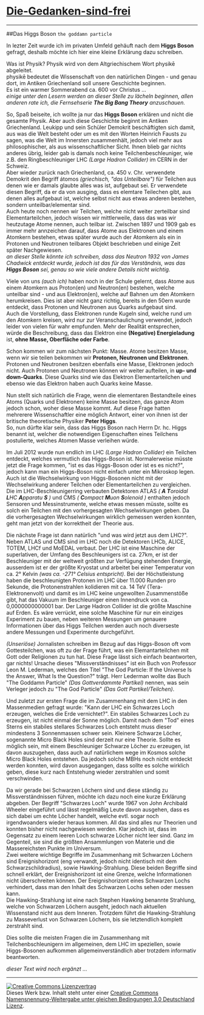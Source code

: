 [Die-Gedanken-sind-frei](https://github.com/SimonWaldherr/die-gedanken-sind-frei)
======================
---

##Das Higgs Boson
`the goddamn particle`

In lezter Zeit wurde ich im privaten Umfeld gehäuft nach dem **Higgs Boson** gefragt, deshalb möchte ich hier eine kleine Erklärung dazu schreiben.  

Was ist Physik? Physik wird von dem Altgriechischem Wort physikē abgeleitet.  
physikē bedeutet die Wissenschaft von den natürlichen Dingen - und genau dort, im Antiken Griechenland soll unsere Geschichte beginnen.  
Es ist ein warmer Sommerabend ca. 600 vor Christus ...  
*einige unter den Lesern werden an dieser Stelle zu lächeln beginnen, allen anderen rate ich, die Fernsehserie **The Big Bang Theory** anzuschauen.*  

So, Spaß beiseite, ich wollte ja nur das **Higgs Boson** erklären und nicht die gesamte Physik. Aber auch diese Geschichte beginnt im Antiken Griechenland. Leukipp und sein Schüler Demokrit beschäftigten sich damit, aus was die Welt besteht oder um es mit den Worten Heinrich Fausts zu sagen, was die Welt im Innersten zusammenhält, jedoch viel mehr aus philosophischer, als aus wissenschaftlicher Sicht. Ihnen blieb gar nichts anderes übrig, leider gab is damals noch keine Teilchenbeschleuniger, wie z.B. den Ringbeschleuniger LHC *(Large Hadron Collider)* im CERN in der Schweiz.  
Aber wieder zurück nach Griechenland, ca. 450 v. Chr. verwendete Demokrit den Begriff átomos *(griechisch, "das Unteilbare")* für Teilchen aus denen wie er damals glaubte alles was ist, aufgebaut sei. Er verwendete diesen Begriff, da er da von ausging, dass es elemtare Teilechen gibt, aus denen alles aufgebaut ist, welche selbst nicht aus etwas anderen bestehen, sondern unteilbar/elementar sind.  
Auch heute noch nennen wir Teilchen, welche nicht weiter zerteilbar sind Elementarteilchen, jedoch wissen wir mittlerweile, dass das was wir heutzutage Atome nennen, auch teilbar ist. Zwischen 1897 und 1909 gab es immer mehr annzeichen darauf, dass Atome aus Elektronen und einem Atomkern bestehen, etwas später wurde auch der Atomkern als ein in Protonen und Neutronen teilbares Objekt beschrieben und einige Zeit später Nachgewiesen.  
*an dieser Stelle könnte ich schreiben, dass das Neutron 1932 von James Chadwick entdeckt wurde, jedoch ist das für das Verständnis, was das **Higgs Boson** sei, genau so wie viele andere Details nicht wichtig.*  

Viele von uns *(auch ich)* haben noch in der Schule gelernt, dass Atome aus einem Atomkern aus Proton(en) und Neutron(en) bestehen, welche unteilbar sind - und aus Elektron(en), welche auf Bahnen um den Atomkern herumkreisen. Dies ist aber nicht ganz richtig, bereits in den 50ern wurde entdeckt, dass Protonen und Neutronen aus Quarks aufgebaut sind.  
Auch die Vorstellung, dass Elektronen runde Kugeln sind, welche rund um den Atomkern kreisen, wird nur zur Veranschaulichung verwendet, jedoch leider von vielen für wahr empfunden. Mehr der Realität entsprechen, würde die Beschreibung, dass das Elektron eine **(Negative) Energieladung** ist, **ohne Masse, Oberfläche oder Farbe**.  

Schon kommen wir zum nächsten Punkt: Masse.
Atome besitzen Masse, wenn wir sie teilen bekommen wir **Protonen, Neutronen und Elektronen**. Protonen und Neutronen besitzen ebenfalls eine Masse, Elektronen jedoch nicht. Auch Protonen und Neutronen können wir weiter aufteilen, in **up- und down-Quarks**. Diese Quarks sind wie das Elektron Elementarteilchen und ebenso wie das Elektron haben auch Quarks keine Masse.  

Nun stellt sich natürlich die Frage, wenn die elementaren Bestandteile eines Atoms (Quarks und Elektronen) keine Masse besitzen, das ganze Atom jedoch schon, woher diese Masse kommt. Auf diese Frage hatten mehrerere Wissenschaftler eine möglich Antwort, einer von ihnen ist der britische theoretische Physiker **Peter Higgs**.  
So, nun dürfte klar sein, dass das Higgs Boson nach Herrn Dr. hc. Higgs benannt ist, welcher die notwendigen Eigenschaften eines Teilchens postulierte, welches Atomen Masse verleihen würde.  

Im Juli 2012 wurde nun endlich im LHC *(Large Hadron Collider)* ein Teilchen entdeckt, welches vermutlich das Higgs-Boson ist. Normalerweise müsste jetzt die Frage kommen, "ist es das Higgs-Boson oder ist es es nicht?", jedoch kann man ein Higgs-Boson nicht einfach unter ein Mikroskop legen. Auch ist die Wechselwirkung von Higgs-Bosonen nicht mit der Wechselwirkung anderer Teilchen oder Elementarteilchen zu vergleichen. Die im LHC-Beschleunigerring verbauten Detektoren ATLAS *( **A T**oroidal **L**HC **A**pparatu **S** )* und CMS *( **C**ompact **M**uon **S**olenoid )* enthalten jedoch Sensoren und Messinstrumente, welche etwas messen müsste, sollte es solch ein Teilchen mit den vorhergesagten Wechselwirkungen geben. Da die vorhergesagten Wechselwirkungen wirklich gemessen werden konnten, geht man jetzt von der korrektheit der Theorie aus.  

Die nächste Frage ist dann natürlich "und was wird jetzt aus dem LHC?". Neben ATLAS und CMS sind im LHC noch die Detektoren LHCb, ALICE, TOTEM, LHCf und MoEDAL verbaut. Der LHC ist eine Maschine der superlativen, der Umfang des Beschleunigers ist ca. 27km, er ist der Beschleuniger mit der weltweit größten zur Verfügung stehenden Energie, ausserdem ist er der größte Kryostat und arbeitet bei einer Temperatur von ca. 2° Kelvin *(was ca. -271° Celsius entspricht)*. Bei der Höchstleistung haben die beschleunigten Protonen im LHC über 11.000 Runden pro Sekunde, die Protonenstrahlen kolidieren mit ca. 14 TeV (Tera-Elektronenvolt) und damit es im LHC keine ungewollten Zusammenstöße gibt, hat das Vakuum im Beschleuniger einen Innendruck von ca. 0,0000000000001 bar. Der Large Hadron Collider ist die größte Maschine auf Erden. Es wäre verrückt, eine solche Maschine für nur ein einziges Experiment zu bauen, neben weiteren Messungen um genauere Informationen über das Higgs Teilchen werden auch noch diverseste andere Messungen und Experimente durchgeführt.  

*(Unseriöse)* Jornalisten schreiben im Bezug auf das Higgs-Boson oft vom Gottesteilchen, was oft zu der Frage führt, was ein Elemantarteilchen mit Gott oder Religionen zu tun hat. Diese Frage lässt sich einfach beantworten, gar nichts! Ursache dieses "Missverständnisses" ist ein Buch von Professor Leon M. Lederman, welches den Titel "The God Particle: If the Universe Is the Answer, What Is the Question?" trägt. Herr Lederman wollte das Buch "The Goddamn Particle" *(Das Gottverdammte Partikel)* nennen, was sein Verleger jedoch zu "The God Particle" *(Das Gott Partikel/Teilchen)*.

Und zuletzt zur ersten Frage die im Zusammenhang mit dem LHC in den Massenmedien gefragt wurde: "Kann der LHC ein Schwarzes Loch erzeugen, welches die Erde vernichtet?". Ein stabiles Schwarzes Loch zu erzeugen, ist nicht einmal der Sonne möglich. Damit nach dem "Tod" eines Sterns ein stabiles stellares Schwarzes Loch entsteht muss dieser mindestens 3 Sonnenmassen schwer sein. Kleinere Schwarze Löcher, sogenannte Micro Black Holes sind derzeit nur eine Theorie. Sollte es möglich sein, mit einem Beschleuniger Schwarze Löcher zu erzeugen, ist davon auszugehen, dass auch auf natürlichem wege im Kosmos solche Micro Black Holes entstehen. Da jedoch solche MBHs noch nicht entdeckt werden konnten, wird davon ausgegangen, dass sollte es solche wirklich geben, diese kurz nach Entstehung wieder zerstrahlen und somit verschwinden.

Da wir gerade bei Schwarzen Löchern sind und diese ständig zu Missverständnissen führen, möchte ich dazu noch eine kurze Erklärung abgeben. Der Begriff "Schwarzes Loch" wurde 1967 von John Archibald Wheeler eingeführt und lässt regelmäßig Leute davon ausgehen, dass es sich dabei um echte Löcher handelt, welche evtl. sogar noch irgendwoanders wieder heraus kommen. All das sind alles nur Theorien und konnten bisher nicht nachgewiesen werden. Klar jedoch ist, dass im Gegensatz zu einem leeren Loch schwarze Löcher nicht leer sind. Ganz im Gegenteil, sie sind die größten Ansammlungen von Materie und die Massereichsten Punkte im Universum.  
Zwei weitere wichtige Begriffe im Zusammenhang mit Schwarzen Löchern sind Ereignishorizont (eng verwandt, jedoch nicht identisch mit dem Schwarzschildradius), sowie Hawking-Strahlung. Diese beiden Begriffe sind schnell erklärt, der Ereignishorizont ist eine Grenze, welche Informationen nicht überschreiten können. Der Ereignishorizont eines Schwarzen Lochs verhindert, dass man den Inhalt des Schwarzen Lochs sehen oder messen kann.  
Die Hawking-Strahlung ist eine nach Stephen Hawking benannte Strahlung, welche von Schwarzen Löchern ausgeht, jedoch nach aktuellen Wissenstand nicht aus dem Inneren. Trotzdem führt die Hawking-Strahlung zu Masseverlust von Schwarzen Löchern, bis sie letztendlich komplett zerstrahlt sind.

Dies sollte die meisten Fragen die im Zusammenhang mit Teilchenbschleunigern im allgemeinen, dem LHC im speziellen, sowie Higgs-Bosonen aufkommen allgemeinverständlich aber trotzdem informativ beantworten.

*dieser Text wird noch ergänzt ...*

---

<a rel="license" href="http://creativecommons.org/licenses/by-sa/3.0/de/"><img alt="Creative Commons Lizenzvertrag" style="border-width:0" src="http://i.creativecommons.org/l/by-sa/3.0/de/80x15.png" /></a><br />Dieses Werk bzw. Inhalt steht unter einer <a rel="license" href="http://creativecommons.org/licenses/by-sa/3.0/de/">Creative Commons Namensnennung-Weitergabe unter gleichen Bedingungen 3.0 Deutschland Lizenz</a>.
<script type="text/javascript">

	var _gaq = _gaq || [];
	_gaq.push(['_setAccount', 'UA-33526676-1']);
	_gaq.push(['_trackPageview']);

	(function() {
		var ga = document.createElement('script'); ga.type = 'text/javascript'; ga.async = true;
		ga.src = ('https:' == document.location.protocol ? 'https://ssl' : 'http://www') + '.google-analytics.com/ga.js';
		var s = document.getElementsByTagName('script')[0]; s.parentNode.insertBefore(ga, s);
	})();

</script>
